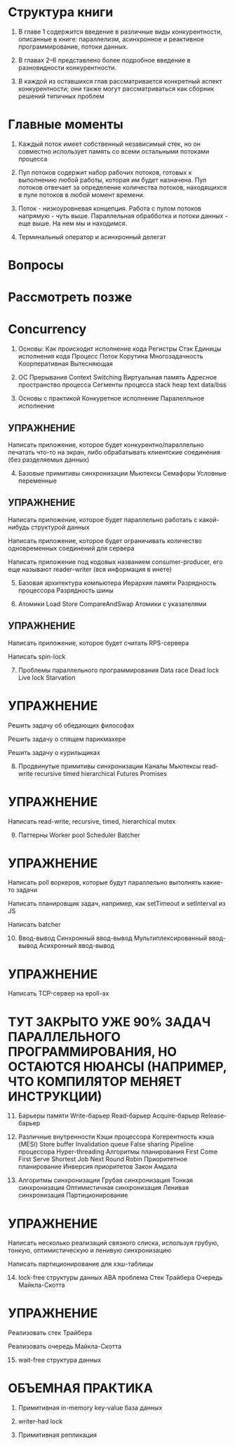 ﻿# Структура книги

1. В главе 1 содержится введение в различные виды конкурентности, 
описанные в книге: параллелизм, асинхронное и реактивное программирование, потоки данных.

2. В главах 2–6 представлено более подробное введение в разновидности 
конкурентности.

3. В каждой из оставшихся глав рассматривается конкретный аспект конкурентности; они также могут 
рассматриваться как сборник решений типичных проблем

# Главные моменты

1. Каждый поток имеет собственный независимый 
стек, но он совместно использует память со всеми остальными потоками 
процесса


2. Пул потоков содержит набор рабочих потоков, готовых к выполнению любой работы, которая им 
будет назначена. Пул потоков отвечает за определение количества потоков, 
находящихся в пуле потоков в любой момент времени.

3. Поток - низкоуровневая концепция. Работа с пулом потоков напрямую - чуть выше.
Параллельная обрабботка и потоки данных - еще выше. На нем мы и находимся.

4. Терминальный оператор и асинхронный делегат

# Вопросы

# Рассмотреть позже



# Concurrency

1. Основы:
    Как происходит исполнение кода
        Регистры
        Стэк
    Единицы исполнения кода
        Процесс
        Поток
        Корутина
    Многозадачность
        Коорперативная
        Вытесняющая

2. ОС
    Прерывания
    Context Switching
    Виртуальная память
    Адресное пространство процесса
    Сегменты процесса
        stack
        heap
        text
        data/bss

3. Основы с практикой
    Конкуретное исполнение
    Паралелльное исполнение

## УПРАЖНЕНИЕ

Написать приложение, которое будет конкурентно/параллельно печатать что-то на экран, либо обрабатывать клиентские соединения (без разделяемых данных)

4. Базовые примитивы синхронизации
    Мьютексы
    Семафоры
    Условные переменные

## УПРАЖНЕНИЕ

Написать приложение, которое будет параллельно работать с какой-нибудь структурой данных

Написать приложение, которое будет ограничивать количество одновременных соединений для сервера

Написать приложение под кодовых названием consumer-producer, его еще называют reader-writer (вся информация в инете)

5. Базовая архитектура компьютера
    Иерархия памяти
    Разрядность процессора
    Разрядность шины

6. Атомики
    Load
    Store
    CompareAndSwap
    Атомики с указателями

## УПРАЖНЕНИЕ

Написать приложение, которое будет считать RPS-сервера

Написать spin-lock

7. Проблемы параллельного программирования
    Data race
    Dead lock
    Live lock
    Starvation

# УПРАЖНЕНИЕ

Решить задачу об обедающих философах

Решить задачу о спящем парикмахере

Решить задачу о курильщиках

8. Продвинутые примитивы синхронизации
    Каналы
    Мьютексы
        read-write
        recursive
        timed
        hierarchical
    Futures
    Promises

# УПРАЖНЕНИЕ

Написать read-write, recursive, timed, hierarchical mutex

9. Паттерны
    Worker pool
    Scheduler
    Batcher

# УПРАЖНЕНИЕ

Написать poll воркеров, которые будут параллельно выполнять какие-то задачи

Написать планировщик задач, например, как setTimeout и setInterval из JS

Написать batcher

10. Ввод-вывод
    Синхронный ввод-вывод
    Мультиплексированный ввод-вывод
    Асихронный ввод-вывод

# УПРАЖНЕНИЕ

Написать TCP-сервер на epoll-ах

# ТУТ ЗАКРЫТО УЖЕ 90% ЗАДАЧ ПАРАЛЛЕЛЬНОГО ПРОГРАММИРОВАНИЯ, НО ОСТАЮТСЯ НЮАНСЫ (НАПРИМЕР, ЧТО КОМПИЛЯТОР МЕНЯЕТ ИНСТРУКЦИИ)

11. Барьеры памяти
    Write-барьер
    Read-барьер
    Acquire-барьер
    Release-барьер

12. Различные внутренности
    Кэши процессора
        Когерентность кэша (MESI)
        Store buffer
        Invalidation queue
        False sharing
    Pipeline процессора
    Hyper-threading
    Алгоритмы планирования
        First Come First Serve
        Shortest Job Next
        Round Robin
        Приоритетное планирование
    Инверсия приоритетов
    Закон Амдала

13. Алгоритмы синхронизации
    Грубая синхронизация
    Тонкая синхронизация
    Оптимистичная синхронизация
    Ленивая синхронизация
    Партиционирование

# УПРАЖНЕНИЕ

Написать несколько реализаций связного списка, используя грубую, тонкую, оптимистическую и ленивую синхронизацию

Написать партиционирование для хэш-таблицы

14. lock-free структуры данных
    ABA проблема
    Стек Трайбера
    Очередь Майкла-Скотта

# УПРАЖНЕНИЕ

Реализовать стек Трайбера

Реализовать очередь Майкла-Скотта

15. wait-free структура данных

# ОБЪЕМНАЯ ПРАКТИКА

1. Примитивная in-memory key-value база данных

2. writer-had lock

3. Примитивная репликация
